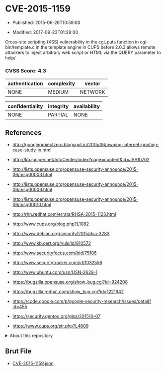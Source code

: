 # CVE-2015-1159

- Published: 2015-06-26T10:59:00

- Modified: 2017-09-23T01:29:00

Cross-site scripting (XSS) vulnerability in the cgi_puts function in cgi-bin/template.c in the template engine in CUPS before 2.0.3 allows remote attackers to inject arbitrary web script or HTML via the QUERY parameter to help/.

### CVSS Score: **4.3**

| authentication | complexity | vector |
| --- | --- | --- |
| NONE | MEDIUM | NETWORK |

| confidentiality | integrity | availability |
| --- | --- | --- |
| NONE | PARTIAL | NONE |

## References

* http://googleprojectzero.blogspot.in/2015/06/owning-internet-printing-case-study-in.html

* http://kb.juniper.net/InfoCenter/index?page=content&id=JSA10702

* http://lists.opensuse.org/opensuse-security-announce/2015-06/msg00003.html

* http://lists.opensuse.org/opensuse-security-announce/2015-06/msg00006.html

* http://lists.opensuse.org/opensuse-security-announce/2015-06/msg00010.html

* http://rhn.redhat.com/errata/RHSA-2015-1123.html

* http://www.cups.org/blog.php?L1082

* http://www.debian.org/security/2015/dsa-3283

* http://www.kb.cert.org/vuls/id/810572

* http://www.securityfocus.com/bid/75106

* http://www.securitytracker.com/id/1032556

* http://www.ubuntu.com/usn/USN-2629-1

* https://bugzilla.opensuse.org/show_bug.cgi?id=924208

* https://bugzilla.redhat.com/show_bug.cgi?id=1221642

* https://code.google.com/p/google-security-research/issues/detail?id=455

* https://security.gentoo.org/glsa/201510-07

* https://www.cups.org/str.php?L4609

<details>
<summary>About this repository</summary> 

  This repository is part of the project [Live Hack CVE](https://github.com/Live-Hack-CVE). Main website can be found [www.live-hack.org](https://www.live-hack.org) 
  
  Made by [Sn0wAlice](https://github.com/Sn0wAlice) for the people that care about security and need to have a feed of the latest CVEs. Hope you enjoy it, don't forget to star the repo and follow me on [Twitter](https://twitter.com/Sn0wAlice) and [Github](https://github.com/Sn0wAlice). And that is my [personnal website](https://www.alice-snow.me/)

  - [Home Page](https://github.com/Live-Hack-CVE)
  - [Framework](https://github.com/Live-Hack-CVE/cve-framework)
  - [CVE database](https://github.com/Live-Hack-CVE/full_database)
  - [Changelog](https://github.com/Live-Hack-CVE/Changelog)
</details>

## Brut File

* [CVE-2015-1159.json](https://raw.githubusercontent.com/Live-Hack-CVE/full_database/main/cves/2015/CVE-2015-1159.json)

